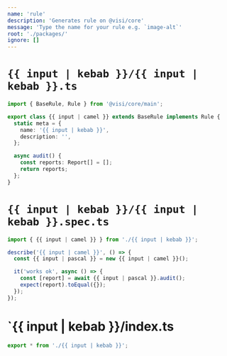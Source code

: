 ```yaml
---
name: 'rule'
description: 'Generates rule on @visi/core'
message: 'Type the name for your rule e.g. `image-alt`'
root: './packages/'
ignore: []
---
```


# `{{ input | kebab }}/{{ input | kebab }}.ts`

```ts
import { BaseRule, Rule } from '@visi/core/main';

export class {{ input | camel }} extends BaseRule implements Rule {
  static meta = {
    name: '{{ input | kebab }}',
    description: '',
  };

  async audit() {
    const reports: Report[] = [];
    return reports;
  };
}
```

# `{{ input | kebab }}/{{ input | kebab }}.spec.ts`

```ts
import { {{ input | camel }} } from './{{ input | kebab }}';

describe('{{ input | camel }}', () => {
  const {{ input | pascal }} = new {{ input | camel }}();

  it('works ok', async () => {
    const [report] = await {{ input | pascal }}.audit();
    expect(report).toEqual({});
  });
});

```

# `{{ input | kebab }}/index.ts

```ts
export * from './{{ input | kebab }}';

```
